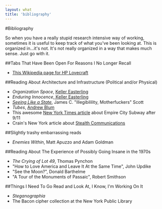 ```yaml
---
layout: what
title: 'bibliography'
---
```

#Bibliography

So when you have a really stupid research intensive way of working, sometimes it is useful to keep track of what you've been looking at. This is organized in...it's not. It's not really organized in a way that makes much sense. Just go with it. 

##Tabs That Have Been Open For Reasons I No Longer Recall
* [This Wikipedia page for HP Lovecraft](http://en.wikipedia.org/wiki/H._P._Lovecraft)

##Reading About Architecture and Infrastructure (Political and/or Physical)
* *Organization Space*, [Keller Easterling](http://www.panix.com/~keller/)
* *Enduring Innocence*,[ Keller Easterling](http://www.panix.com/~keller/)
* *[Seeing Like a State](http://yalepress.yale.edu/book.asp?isbn=9780300078152)*, James C. "Illegibilility, Motherfuckers" Scott
* *Tubes*, [Andrew Blum](http://andrewblum.net)
* This awesome [New York Times article](http://www.nytimes.com/2002/05/12/magazine/dig-it.html) about Empire City Subway after 9/11
* Crain's New York article about [Stealth Communications](http://www.crainsnewyork.com/article/20140218/TECHNOLOGY/302169996/david-versus-the-broadband-goliaths)

##Slightly trashy embarrassing reads
* *Enemies Within*, Matt Apuzzo and Adam Goldman

##Reading About The Experience of Possibly Going Insane in the 1970s
* *The Crying of Lot 49*, Thomas Pynchon
* "How to Love America and Leave It At the Same Time", John Updike
* "See the Moon?", Donald Barthelme
* "A Tour of the Monuments of Passaic", Robert Smithson

##Things I Need To Go Read and Look At, I Know, I'm Working On It
* *Steganographia*
* The Bacon cipher collection at the New York Public Library

